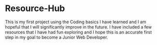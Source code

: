 # Resource-Hub
This is my first project using the Coding basics I have learned and I am hopeful that I will significantly improve in the future. I have included a few resources that I have had fun exploring and I hope this is an accurate first step in my goal to become a Junior Web Developer.
